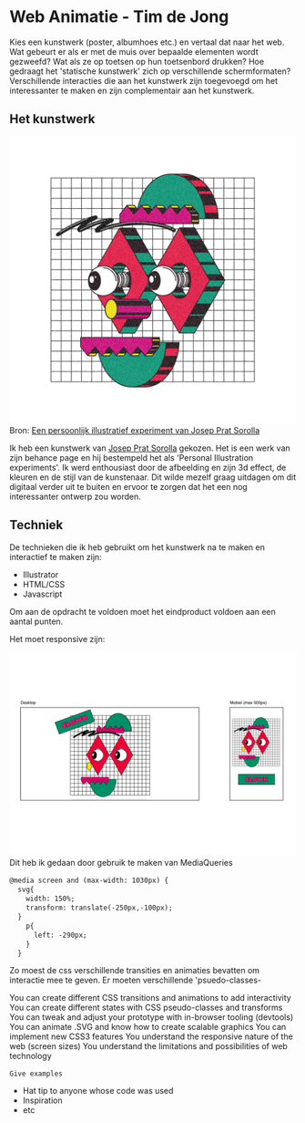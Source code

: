 # Web Animatie - Tim de Jong

Kies een kunstwerk (poster, albumhoes etc.) en vertaal dat naar het web. Wat gebeurt er als er met de muis over bepaalde elementen wordt gezweefd? Wat als ze op toetsen op hun toetsenbord drukken? Hoe gedraagt het 'statische kunstwerk' zich  op verschillende schermformaten? 
Verschillende interacties die aan het kunstwerk zijn toegevoegd om het  interessanter te maken en zijn complementair aan het kunstwerk.


## Het kunstwerk

![Gekozen werk](afbeelding.jpg)
Bron: [Een persoonlijk illustratief experiment van Josep Prat Sorolla](https://www.behance.net/gallery/14475801/Personal-illustration-experiments)

Ik heb een kunstwerk van [Josep Prat Sorolla](https://www.behance.net/gallery/14475801/Personal-illustration-experiments) gekozen. Het is een werk van zijn behance page en hij bestempeld het als 'Personal Illustration experiments'. Ik werd enthousiast door de afbeelding en zijn 3d effect, de kleuren en de stijl van de kunstenaar. Dit wilde mezelf graag uitdagen om dit digitaal verder uit te buiten en ervoor te zorgen dat het een nog interessanter ontwerp zou worden.

## Techniek

De technieken die ik heb gebruikt om het kunstwerk na te maken en interactief te maken zijn:
* Illustrator
* HTML/CSS
* Javascript

Om aan de opdracht te voldoen moet het eindproduct voldoen aan een aantal punten.

Het moet responsive zijn:

![responsive](responsive.png)
Dit heb ik gedaan door gebruik te maken van MediaQueries

```
@media screen and (max-width: 1030px) {
  svg{
    width: 150%;
    transform: translate(-250px,-100px);
  }
    p{
      left: -290px;
    }
  }
```




Zo moest de css verschillende transities en animaties bevatten om interactie mee te geven. Er moeten verschillende 'psuedo-classes-

You can create different CSS transitions and animations to add interactivity
You can create different states with CSS pseudo-classes and transforms
You can tweak and adjust your prototype with in-browser tooling (devtools)
You can animate .SVG and know how to create scalable graphics
You can implement new CSS3 features
You understand the responsive nature of the web (screen sizes)
You understand the limitations and possibilities of web technology


```
Give examples
```


* Hat tip to anyone whose code was used
* Inspiration
* etc


